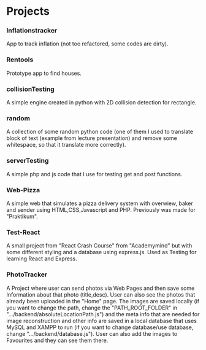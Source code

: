 # Projects

### Inflationstracker
App to track inflation (not too refactored, some codes are dirty).

### Rentools
Prototype app to find houses.

### collisionTesting
A simple engine created in python with 2D collision detection for rectangle.

### random
A  collection of some random python code (one of them I used to translate block of text (example from lecture presentation) and remove some whitespace, so that it translate more correctly).

### serverTesting
A simple php and js code that I use for testing get and post functions.

### Web-Pizza
A simple web that simulates a pizza delivery system with overwiew, baker and sender using HTML,CSS,Javascript and PHP. Previously was made for "Praktikum".

### Test-React
A small project from "React Crash Course" from "Academymind" but with some different styling and a database using express.js. Used as Testing for learning React and Express.

### PhotoTracker
A Project where user can send photos via Web Pages and then save some Information about that photo (title,desc). User can also see the photos that already been uploaded in the "Home" page. The images are saved locally (if you want to change the path, change the "PATH_ROOT_FOLDER" in ".../backend/absoluteLocationPath.js") and the meta info that are needed for image reconstruction and other info are saved in a local database that uses MySQL and XAMPP to run (if you want to change database/use database, change ".../backend/database.js"). User can also add the images to Favourites and they can see them there.
